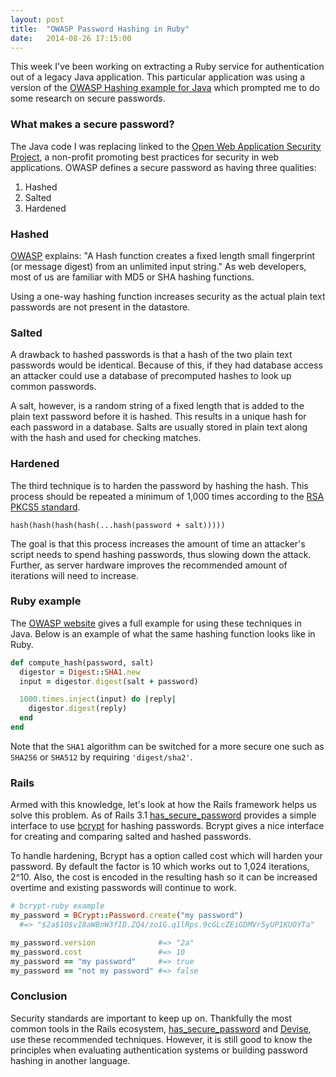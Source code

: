 ```yaml
---
layout: post
title:  "OWASP Password Hashing in Ruby"
date:   2014-08-26 17:15:00
---
```


This week I've been working on extracting a Ruby service for authentication out of a legacy Java application.  This particular application was using a version of the [OWASP Hashing example for Java](https://www.owasp.org/index.php/Hashing_Java) which prompted me to do some research on secure passwords.

### What makes a secure password?

The Java code I was replacing linked to the [Open Web Application Security Project](https://www.owasp.org/index.php/Main_Page), a non-profit promoting best practices for security in web applications. OWASP defines a secure password as having three qualities:

1. Hashed
2. Salted
3. Hardened

### Hashed

[OWASP](https://www.owasp.org/index.php/Hashing_Java) explains: "A Hash function creates a fixed length small fingerprint (or message digest) from an unlimited input string." As web developers, most of us are familiar with MD5 or SHA hashing functions.  

Using a one-way hashing function increases security as the actual plain text passwords are not present in the datastore.

### Salted

A drawback to hashed passwords is that a hash of the two plain text passwords would be identical.  Because of this, if they had database access an attacker could use a database of precomputed hashes to look up common passwords.

A salt, however, is a random string of a fixed length that is added to the plain text password before it is hashed.  This results in a unique hash for each password in a database.  Salts are usually stored in plain text along with the hash and used for checking matches.

### Hardened

The third technique is to harden the password by hashing the hash.  This process should be repeated a minimum of 1,000 times according to the [RSA PKCS5 standard](http://tools.ietf.org/html/rfc2898#section-4.2).  

```
hash(hash(hash(hash(...hash(password + salt)))))
```

The goal is that this process increases the amount of time an attacker's script needs to spend hashing passwords, thus slowing down the attack.  Further, as server hardware improves the recommended amount of iterations will need to increase.

### Ruby example

The [OWASP website](https://www.owasp.org/index.php/Hashing_Java) gives a full example for using these techniques in Java. Below is an example of what the same hashing function looks like in Ruby.

```ruby
def compute_hash(password, salt)
  digestor = Digest::SHA1.new
  input = digestor.digest(salt + password)

  1000.times.inject(input) do |reply|
    digestor.digest(reply)
  end
end
```

Note that the `SHA1` algorithm can be switched for a more secure one such as `SHA256` or `SHA512` by requiring `'digest/sha2'`.

### Rails

Armed with this knowledge, let's look at how the Rails framework helps us solve this problem.  As of Rails 3.1 [has_secure_password](https://github.com/rails/rails/blob/master/activemodel/lib/active_model/secure_password.rb) provides a simple interface to use [bcrypt](https://github.com/codahale/bcrypt-ruby) for hashing passwords.  Bcrypt gives a nice interface for creating and comparing salted and hashed passwords.  

To handle hardening, Bcrypt has a option called cost which will harden your password. By default the factor is 10 which works out to 1,024 iterations, 2^10.  Also, the cost is encoded in the resulting hash so it can be increased overtime and existing passwords will continue to work.

```ruby
# bcrypt-ruby example
my_password = BCrypt::Password.create("my password")
  #=> "$2a$10$vI8aWBnW3fID.ZQ4/zo1G.q1lRps.9cGLcZEiGDMVr5yUP1KUOYTa"

my_password.version              #=> "2a"
my_password.cost                 #=> 10
my_password == "my password"     #=> true
my_password == "not my password" #=> false

```

### Conclusion

Security standards are important to keep up on.  Thankfully the most common tools in the Rails ecosystem, [has_secure_password](https://github.com/rails/rails/blob/master/activemodel/lib/active_model/secure_password.rb) and [Devise](https://github.com/plataformatec/devise), use these recommended techniques.  However, it is still good to know the principles when evaluating authentication systems or building password hashing in another language.
